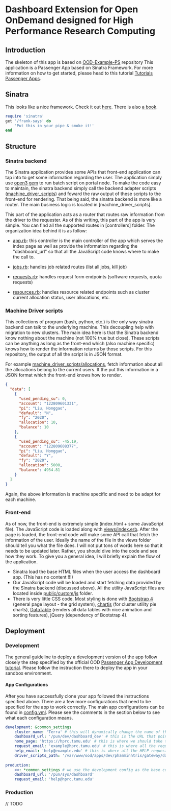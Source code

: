 # Dashboard Extension for Open OnDemand designed for High Performance Research Computing

## Introduction

The skeleton of this app is based on [OOD-Example-PS](https://github.com/OSC/ood-example-ps) repository This application is a Passenger App based on Sinatra Framework. For more information on how to get started, please head to this tutorial [Tutorials Passenger Apps](https://osc.github.io/ood-documentation/master/app-development/tutorials-passenger-apps.html).

## Sinatra

This looks like a nice framework. Check it out [here](http://sinatrarb.com/). There is also [a book](http://sinatra-org-book.herokuapp.com/).

```ruby
require 'sinatra'
get '/frank-says' do
    'Put this in your pipe & smoke it!'
end
```

## Structure

### Sinatra backend

The Sinatra application provides some APIs that front-end application can tap into to get some information regarding the user. The application simply use [open3 gem](https://stdgems.org/open3/) to run batch script on portal node. To make the code easy to maintain, the sinatra backend simply call the backend adapter scripts ([machine_driver_scripts](./machine_driver_scripts/)) and foward the raw output of these scripts to the front-end for rendering. That being said, the sinatra backend is more like a router. The main business logic is located in [machine_driver_scripts]. 

This part of the application acts as a router that routes raw information from the driver to the requester. As of this writing, this part of the app is very simple. You can find all the supported routes in [controllers] folder. The organization idea behind it is as follow:

- [app.rb](controllers/app.rb): this controller is the main controller of the app which serves the index page as well as provide the information regarding the "dashboard_url" so that all the JavaScript code knows where to make the call to.

- [jobs.rb](controllers/jobs.rb): handles job related routes (list all jobs, kill job)

- [requests.rb](controllers/requests.rb): handles request form endpoints (software requests, quota requests)

- [resources.rb](controllers/resources.rb): handles resource related endpoints such as cluster current allocation status, user allocations, etc.

### Machine Driver scripts
This collections of program (bash, python, etc.) is the only way sinatra backend can talk to the underlying machine. This decoupling help with migration to new clusters. The main idea here is that the Sinatra backend know nothing about the machine (not 100% true but close). These scripts can be anything as long as the front-end which (also machine specific) knows how to render the information returns by those scripts. For this repository, the output of all the script is in JSON format. 

For example [machine_driver_scripts/allocations](machine_driver_scripts/allocations), fetch information about all the allocations belong to the current users. It the put this information
in a JSON format which the front-end knows how to render.

```JSON
{
  "data": [
    {
      "used_pending_su": 0,
      "account": "122809601331",
      "pi": "Liu, Honggao",
      "default": "N",
      "fy": "2020",
      "allocation": 10,
      "balance": 10
    },
    {
      "used_pending_su": -45.19,
      "account": "122809608377",
      "pi": "Liu, Honggao",
      "default": "Y",
      "fy": "2020",
      "allocation": 5000,
      "balance": 4954.81
    }
  ]
}
```

Again, the above information is machine specific and need to be adapt for each machine.

### Front-end

As of now, the front-end is extremely simple (index.html + some JavaScript file). The JavaScript code is loaded along with [views/index.erb](views/index.erb). After the page is loaded, the front-end code will make some API call that fetch the information of the user. Ideally the name of the file in the views folder should tell you what the file does. I will not
put tons of words here so that it needs to be updated later. Rather, you should dive into the code and see how they work. To give you a general idea, I will briefly explain the flow of the application.

- Sinatra load the base HTML files when the user access the dashboard app. (This has no content !!!)
- Our JavaScript code will be loaded and start fetching data provided by the Sinatra backend (discussed above). All the utility JavaScript files are located inside [public/custom/js](public/custom/js) folder.
- There is very little CSS code. Most styling is done with [Bootstrap 4](https://getbootstrap.com/) (general page layout - the grid system), [chartjs](https://www.chartjs.org/) (for cluster utility pie charts), [DataTable](https://datatables.net/) (renders all data tables with nice animation and sorting features), jQuery (dependency of Bootstrap 4).

## Deployment

### Development
The general guideline to deploy a development version of the app follow closely the step specified by the official OOD [Passenger App Development tutorial](https://osc.github.io/ood-documentation/master/app-development/tutorials-passenger-apps/ps-to-quota.html#clone-and-setup). Please follow the instruction there to deploy the app in your sandbox environment. 

#### App Configurations

After you have successfully clone your app followed the instructions specified above. There are a few more configurations that need to be specified for the app to work correctly. The main app configurations can be found in [config.yml](config.yml). Please see the comments in the section below to see what each configuration means.

```yaml
development: &common_settings
    cluster_name: 'Terra' # this will dynamically change the name of the current cluster
    dashboard_url: '/pun/dev/dashboard_dev' # this is the URL that point to this app. (help to configure JavaScript code correctly)
    home_page: 'https://hprc.tamu.edu' # this is where we should take the user to when they click the cluster name on the top left of the page
    request_email: 'example@hprc.tamu.edu' # this is where all the requests submitted by the user will be sent to
    help_email: 'help@example.edu' # this is where all the HELP requests submitted by the user will be sent to
    driver_scripts_path: '/var/www/ood/apps/dev/phamminhtris/gateway/dashboard_dev/machine_driver_scripts' # this is the path to the machine driver scripts
    
production:
    <<: *common_settings # we use the development config as the base configurations and override what are different for production environment 
    dashboard_url: '/pun/sys/dashboard'
    request_email: 'help@hprc.tamu.edu'
```

### Production
// TODO